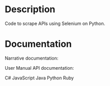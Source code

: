 # Description

Code to scrape APIs using Selenium on Python. 

# Documentation

Narrative documentation:

User Manual
API documentation:

C#
JavaScript
Java
Python
Ruby

<!---
LanceT-Metyis/LanceT-Metyis is a ✨ special ✨ repository because its `README.md` (this file) appears on your GitHub profile.
You can click the Preview link to take a look at your changes.
--->
